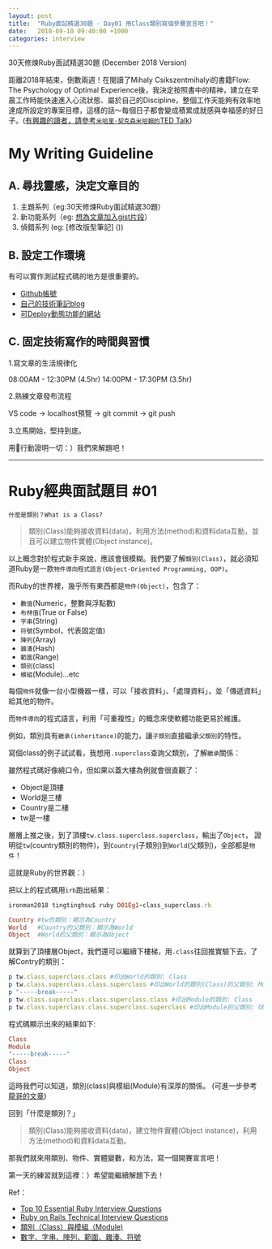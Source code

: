 ```yaml
---
layout: post
title:  "Ruby面試精選30題 - Day01 用Class類別寫個參賽宣言吧！"
date:   2018-09-10 09:40:00 +1000
categories: interview
---
```


30天修煉Ruby面試精選30題 (December 2018 Version)

距離2018年結束，倒數兩週！在閱讀了Mihaly Csikszentmihalyi的書籍Flow: The Psychology of Optimal Experience後，我決定按照書中的精神，建立在早晨工作時能快速進入心流狀態、屬於自己的Discipline，整個工作天能夠有效率地達成所設定的專案目標，這樣的話～每個日子都會變成積累成就感與幸福感的好日子。([有興趣的讀者，請參考`米哈里·契克森米哈賴的`TED Talk](https://www.ted.com/talks/mihaly_csikszentmihalyi_on_flow?language=zh-tw))

<!-- more -->

# My Writing Guideline

## A. 尋找靈感，決定文章目的

 1. 主題系列（eg:30天修煉Ruby面試精選30題）
 2. 新功能系列（eg: [想為文章加入gist片段]()）
 3. 偵錯系列 (eg: [修改版型筆記] ())

## B. 設定工作環境

有可以實作測試程式碼的地方是很重要的。

* [Github帳號](https://github.com/tingtinghsu)
* [自己的技術筆記blog](https://tingtinghsu.github.io/blog/)
* [可Deploy動態功能的網站](http://tingsrailsdemo.herokuapp.com/)

## C. 固定技術寫作的時間與習慣

1.寫文章的生活規律化

  08:00AM - 12:30PM (4.5hr)
  14:00PM - 17:30PM (3.5hr)

2.熟練文章發布流程

VS code -> localhost預覽 -> git commit -> git push

3.立馬開始，堅持到底。

用行動證明一切：）我們來解題吧！

---

# Ruby經典面試題目 #01

`什麼是類別？What is a Class?`

> 類別(Class)能夠接收資料(data)，利用方法(method)和資料data互動，並且可以建立物件實體(Object instance)。

以上概念對於程式新手來說，應該會很模糊。我們要了解`類別(Class)`，就必須知道Ruby是一款`物件導向程式語言(Object-Oriented Programming, OOP)`。

而Ruby的世界裡，幾乎所有東西都是`物件(Object)`，包含了：

* `數值`(Numeric，整數與浮點數)
* `布林值`(True or False)
* `字串`(String)
* `符號`(Symbol，代表固定值)
* `陣列`(Array)
* `雜湊`(Hash)
* `範圍`(Range)
* `類別`(class)
* `模組`(Module)...etc

每個`物件`就像一台小型機器一樣，可以「接收資料」、「處理資料」，並「傳遞資料」給其他的物件。

而`物件導向`的程式語言，利用「可重複性」的概念來使軟體功能更易於維護。

例如，類別具有`繼承(inheritance)`的能力，讓`子類別`直接繼承`父類別`的特性。

寫個class的例子試試看，我想用`.superclass`查詢父類別，了解`繼承`關係：

<script src="https://gist.github.com/tingtinghsu/f7b604327ac31896e4aff735675952ad.js">
</script>

雖然程式碼好像繞口令，但如果以蓋大樓為例就會很直觀了：

* Object是頂樓
* Ｗorld是三樓
* Country是二樓
* tw是一樓

層層上推之後，到了頂樓`tw.class.superclass.superclass`，輸出了`Object`，
證明從`tw`(country類別的物件)，到`Country`(子類別)到`World`(父類別)，全部都是`物件`！

這就是Ruby的世界觀：）

把以上的程式碼用`irb`跑出結果：

```ruby
ironman2018 tingtinghsu$ ruby D01Eg1-class_superclass.rb

Country #tw的類別：顯示為Country
World   #Country的父類別：顯示為World
Object  #World的父類別：顯示為Object
```

就算到了頂樓層Object，我們還可以繼續下樓梯，用`.class`往回推實驗下去，了解Contry的類別：

```ruby
p tw.class.superclass.class #印出World的類別: Class
p tw.class.superclass.class.superclass #印出World的類別(Class)的父類別: Module
p "-----break-----"
p tw.class.superclass.class.superclass.class #印出Module的類別: Class
p tw.class.superclass.class.superclass.superclass #印出Module的父類別: Object
```

程式碼顯示出來的結果如下:

```ruby
Class
Module
"-----break-----"
Class
Object
```

這時我們可以知道，類別(class)與模組(Module)有深厚的關係。
(可進一步參考[龍哥的文章](https://railsbook.tw/chapters/08-ruby-basic-4.html))

回到「什麼是類別？」

> 類別(Class)能夠接收資料(data)，建立物件實體(Object instance)，利用方法(method)和資料data互動。

那我們就來用類別、物件、實體變數，和方法，寫一個開賽宣言吧！

<script src="https://gist.github.com/tingtinghsu/df5d3026b623216db64b978c653b08ac.js"></script>

第一天的練習就到這裡：）希望能繼續解題下去！

Ref：

* [Top 10 Essential Ruby Interview Questions](https://blog.bater.gq/ruby/2018/02/02/top-10-essential-ruby-interview-questions.html)
* [Ruby on Rails Technical Interview Questions](https://github.com/timurcatakli/ruby-on-rails-interview-questions-answers)
* [類別（Class）與模組（Module)](https://railsbook.tw/chapters/08-ruby-basic-4.html)
* [數字、字串、陣列、範圍、雜湊、符號](https://railsbook.tw/chapters/06-ruby-basic-2.html)